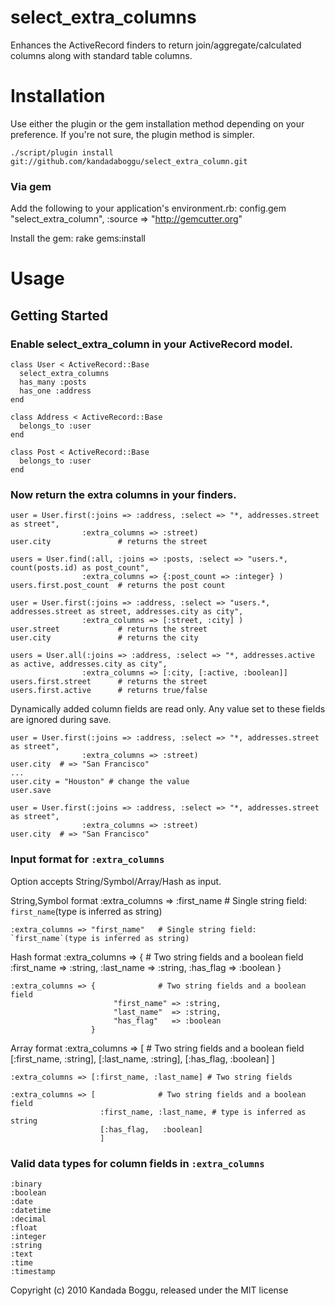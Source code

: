 select_extra_columns
====================

Enhances the ActiveRecord finders to return join/aggregate/calculated columns along with standard table columns.  

Installation
============
Use either the plugin or the gem installation method depending on your preference. If you're not sure, the plugin method is simpler. 

    ./script/plugin install git://github.com/kandadaboggu/select_extra_column.git 

### Via gem
Add the following to your application's environment.rb:
    config.gem "select_extra_column", :source => "http://gemcutter.org"

Install the gem:
    rake gems:install


Usage
=====

## Getting Started

### Enable select_extra_column in your ActiveRecord model.


    class User < ActiveRecord::Base
 	  select_extra_columns
 	  has_many :posts 
 	  has_one :address
    end

    class Address < ActiveRecord::Base
 	  belongs_to :user 
    end

    class Post < ActiveRecord::Base
 	  belongs_to :user 
    end


### Now return the extra columns in your finders.

    user = User.first(:joins => :address, :select => "*, addresses.street as street",
                    :extra_columns => :street)
    user.city 				# returns the street
	
    users = User.find(:all, :joins => :posts, :select => "users.*, count(posts.id) as post_count",
                    :extra_columns => {:post_count => :integer} )
    users.first.post_count 	# returns the post count

    user = User.first(:joins => :address, :select => "users.*, addresses.street as street, addresses.city as city",
                    :extra_columns => [:street, :city] )
    user.street 			# returns the street
    user.city 				# returns the city

    users = User.all(:joins => :address, :select => "*, addresses.active as active, addresses.city as city",
                    :extra_columns => [:city, [:active, :boolean]]
    users.first.street 		# returns the street
    users.first.active 		# returns true/false


Dynamically added column fields are read only. Any value set to these fields are ignored during save.

    user = User.first(:joins => :address, :select => "*, addresses.street as street",
                    :extra_columns => :street)
    user.city  # => "San Francisco"
    ...
    user.city = "Houston" # change the value
    user.save

    user = User.first(:joins => :address, :select => "*, addresses.street as street",
                    :extra_columns => :street)
    user.city  # => "San Francisco"
    
 
	
### Input format for `:extra_columns` 

Option accepts String/Symbol/Array/Hash as input.


String,Symbol format
	:extra_columns => :first_name    # Single string field: `first_name`(type is inferred as string)
	
	:extra_columns => "first_name"   # Single string field: `first_name`(type is inferred as string)
	
Hash format
	:extra_columns => {              # Two string fields and a boolean field
	                       :first_name => :string, 
	                       :last_name  => :string, 
	                       :has_flag   => :boolean
	                  }
	
	:extra_columns => {              # Two string fields and a boolean field
	                       "first_name" => :string, 
	                       "last_name"  => :string, 
	                       "has_flag"   => :boolean
	                  }
	
Array format
	:extra_columns => [              # Two string fields and a boolean field
						[:first_name, :string], 
						[:last_name,  :string], 
						[:has_flag,   :boolean]
						]
	
	:extra_columns => [:first_name, :last_name] # Two string fields
	
	:extra_columns => [              # Two string fields and a boolean field
						:first_name, :last_name, # type is inferred as string
						[:has_flag,   :boolean]
						]

### Valid data types for column fields in `:extra_columns`   
	:binary
	:boolean
	:date
	:datetime
	:decimal
	:float
	:integer
	:string
	:text
	:time
	:timestamp

Copyright (c) 2010 Kandada Boggu, released under the MIT license

